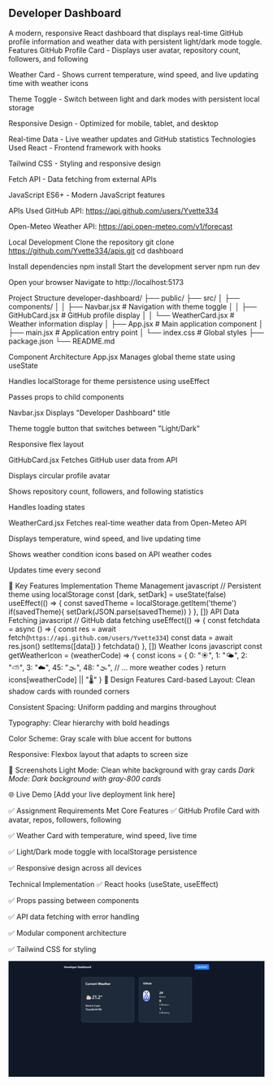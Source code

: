 ## Developer Dashboard
A modern, responsive React dashboard that displays real-time GitHub profile information and weather data with persistent light/dark mode toggle.
 Features
GitHub Profile Card - Displays user avatar, repository count, followers, and following

Weather Card - Shows current temperature, wind speed, and live updating time with weather icons

Theme Toggle - Switch between light and dark modes with persistent local storage

Responsive Design - Optimized for mobile, tablet, and desktop

Real-time Data - Live weather updates and GitHub statistics
Technologies Used
React - Frontend framework with hooks

Tailwind CSS - Styling and responsive design

Fetch API - Data fetching from external APIs

JavaScript ES6+ - Modern JavaScript features

 APIs Used
GitHub API: https://api.github.com/users/Yvette334

Open-Meteo Weather API: https://api.open-meteo.com/v1/forecast

Local Development
Clone the repository
git clone https://github.com/Yvette334/apis.git
cd dashboard

Install dependencies
npm install
Start the development server
npm run dev

Open your browser
Navigate to http://localhost:5173

Project Structure
developer-dashboard/
├── public/
├── src/
│   ├── components/
│   │   ├── Navbar.jsx          # Navigation with theme toggle
│   │   ├── GitHubCard.jsx      # GitHub profile display
│   │   └── WeatherCard.jsx     # Weather information display
│   ├── App.jsx                 # Main application component
│   ├── main.jsx                # Application entry point
│   └── index.css               # Global styles
├── package.json
└── README.md

 Component Architecture
App.jsx
Manages global theme state using useState

Handles localStorage for theme persistence using useEffect

Passes props to child components

Navbar.jsx
Displays "Developer Dashboard" title

Theme toggle button that switches between "Light/Dark"

Responsive flex layout

GitHubCard.jsx
Fetches GitHub user data from API

Displays circular profile avatar

Shows repository count, followers, and following statistics

Handles loading states

WeatherCard.jsx
Fetches real-time weather data from Open-Meteo API

Displays temperature, wind speed, and live updating time

Shows weather condition icons based on API weather codes

Updates time every second

🔧 Key Features Implementation
Theme Management
javascript
// Persistent theme using localStorage
const [dark, setDark] = useState(false)
useEffect(() => {
  const savedTheme = localStorage.getItem('theme')
  if(savedTheme){
    setDark(JSON.parse(savedTheme))
  }
}, [])
API Data Fetching
javascript
// GitHub data fetching
useEffect(() => {
  const fetchdata = async () => {
    const res = await fetch(`https://api.github.com/users/Yvette334`)
    const data = await res.json()
    setItems([data])
  }
  fetchdata()
}, [])
Weather Icons
javascript
const getWeatherIcon = (weatherCode) => {
  const icons = {
    0: "☀️", 1: "🌤️", 2: "⛅", 3: "☁️",
    45: "🌫️", 48: "🌫️",
    // ... more weather codes
  }
  return icons[weatherCode] || "🌡️"
}
🎨 Design Features
Card-based Layout: Clean shadow cards with rounded corners

Consistent Spacing: Uniform padding and margins throughout

Typography: Clear hierarchy with bold headings

Color Scheme: Gray scale with blue accent for buttons

Responsive: Flexbox layout that adapts to screen size

📱 Screenshots
Light Mode: Clean white background with gray cards
*Dark Mode: Dark background with gray-800 cards*

🌐 Live Demo
[Add your live deployment link here]

✅ Assignment Requirements Met
Core Features
✅ GitHub Profile Card with avatar, repos, followers, following

✅ Weather Card with temperature, wind speed, live time

✅ Light/Dark mode toggle with localStorage persistence

✅ Responsive design across all devices

Technical Implementation
✅ React hooks (useState, useEffect)

✅ Props passing between components

✅ API data fetching with error handling

✅ Modular component architecture

✅ Tailwind CSS for styling

![Image Alt](https://github.com/Yvette334/apis/blob/main/screencapture-localhost-5173-2025-10-26-18_44_56%20(3).png?raw=true)
